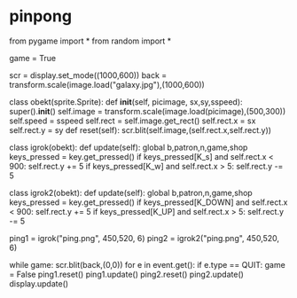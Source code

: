 # pinpong
from pygame import *
from random import *

game = True

scr = display.set_mode((1000,600))
back = transform.scale(image.load("galaxy.jpg"),(1000,600))

class obekt(sprite.Sprite):
    def __init__(self, picimage, sx,sy,sspeed):
        super().__init__()
        self.image = transform.scale(image.load(picimage),(500,300))
        self.speed = sspeed
        self.rect = self.image.get_rect()
        self.rect.x = sx
        self.rect.y = sy
    def reset(self):
        scr.blit(self.image,(self.rect.x,self.rect.y))

class igrok(obekt):
    def update(self):
        global b,patron,n,game,shop
        keys_pressed = key.get_pressed()
        if keys_pressed[K_s] and self.rect.x < 900:
            self.rect.y += 5
        if keys_pressed[K_w] and self.rect.x > 5:
            self.rect.y -= 5

class igrok2(obekt):
    def update(self):
        global b,patron,n,game,shop
        keys_pressed = key.get_pressed()
        if keys_pressed[K_DOWN] and self.rect.x < 900:
            self.rect.y += 5
        if keys_pressed[K_UP] and self.rect.x > 5:
            self.rect.y -= 5

ping1 = igrok("ping.png", 450,520, 6)
ping2 = igrok2("ping.png", 450,520, 6)

while game:
    scr.blit(back,(0,0))
    for e in event.get():
        if e.type == QUIT:
            game = False
    ping1.reset()
    ping1.update()
    ping2.reset()
    ping2.update()
    display.update()
